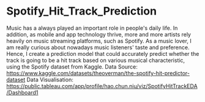# Spotify_Hit_Track_Prediction
Music has a always played an important role in people's daily life. In addition, as mobile and app technology thrive, more and more artists rely heavily on music streaming platforms, such as Spotify. As a music lover, I am really curious about nowadays music listeners' taste and preference. Hence, I create a prediction model that could accurately predict whether the track is going to be a hit track based on various musical characteristic, using the Spotify dataset from Kaggle. 
Data Source: https://www.kaggle.com/datasets/theoverman/the-spotify-hit-predictor-dataset
Data Visualisation: https://public.tableau.com/app/profile/hao.chun.niu/viz/SpotifyHitTrackEDA/Dashboard1 
